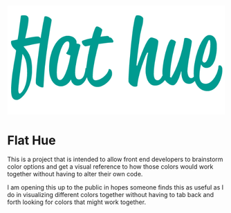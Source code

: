 
![alt text](img/github-logo.png)

# Flat Hue

This is a project that is intended to allow front end developers to brainstorm color options and get a visual reference to how those colors would work together without having to alter their own code.

I am opening this up to the public in hopes someone finds this as useful as I do in visualizing different colors together without having to tab back and forth looking for colors that might work together.